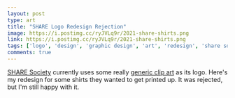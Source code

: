 ```yaml
---
layout: post
type: art
title: "SHARE Logo Redesign Rejection"
image: https://i.postimg.cc/ryJVLq9r/2021-share-shirts.png
link: https://i.postimg.cc/ryJVLq9r/2021-share-shirts.png
tags: ['logo', 'design', 'graphic design', 'art', 'redesign', 'share society']
comments: true
---
```

[SHARE Society](https://www.kelownasharesociety.ca) currently uses some really [generic clip art](https://www.google.com/search?q=handshake+heart+clipart&tbm=isch) as its logo. Here's my redesign for some shirts they wanted to get printed up.  It was rejected, but I'm still happy with it.
